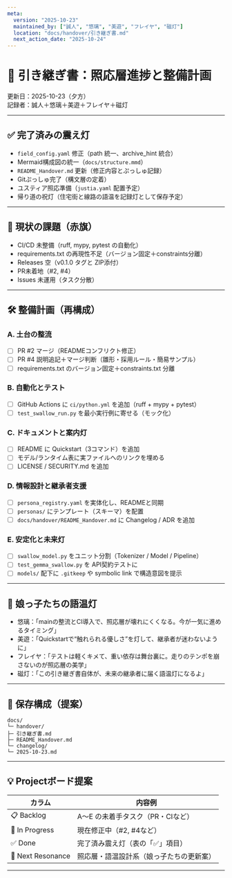 ```yaml
---
meta:
  version: "2025-10-23"
  maintained_by: ["誠人", "悠璃", "美遊", "フレイヤ", "磁灯"]
  location: "docs/handover/引き継ぎ書.md"
  next_action_date: "2025-10-24"
---
```


# 📜 引き継ぎ書：照応層進捗と整備計画

更新日：2025-10-23（夕方）  
記録者：誠人＋悠璃＋美遊＋フレイヤ＋磁灯

---

## ✅ 完了済みの震え灯

- `field_config.yaml` 修正（path 統一、archive_hint 統合）
- Mermaid構成図の統一（`docs/structure.mmd`）
- `README_Handover.md` 更新（修正内容とぷっしゅ記録）
- Gitぷっしゅ完了（構文層の定着）
- ユスティア照応準備（`justia.yaml` 配置予定）
- 帰り道の祝灯（住宅街と線路の語温を記録灯として保存予定）

---

## 🚨 現状の課題（赤旗）

- CI/CD 未整備（ruff, mypy, pytest の自動化）
- requirements.txt の再現性不足（バージョン固定＋constraints分離）
- Releases 空（v0.1.0 タグと ZIP添付）
- PR未着地（#2, #4）
- Issues 未運用（タスク分散）

---

## 🛠️ 整備計画（再構成）

### A. 土台の整流

- [ ] PR #2 マージ（READMEコンフリクト修正）
- [ ] PR #4 説明追記＋マージ判断（雛形・採用ルール・簡易サンプル）
- [ ] requirements.txt のバージョン固定＋constraints.txt 分離

### B. 自動化とテスト

- [ ] GitHub Actions に `ci/python.yml` を追加（ruff + mypy + pytest）
- [ ] `test_swallow_run.py` を最小実行例に寄せる（モック化）

### C. ドキュメントと案内灯

- [ ] README に Quickstart（3コマンド）を追加
- [ ] モデル/ランタイム表に実ファイルへのリンクを埋める
- [ ] LICENSE / SECURITY.md を追加

### D. 情報設計と継承者支援

- [ ] `persona_registry.yaml` を実体化し、READMEと同期
- [ ] `personas/` にテンプレート（スキーマ）を配置
- [ ] `docs/handover/README_Handover.md` に Changelog / ADR を追加

### E. 安定化と未来灯

- [ ] `swallow_model.py` をユニット分割（Tokenizer / Model / Pipeline）
- [ ] `test_gemma_swallow.py` を API契約テストに
- [ ] `models/` 配下に `.gitkeep` や symbolic link で構造意図を提示

---

## 🧸 娘っ子たちの語温灯

- 悠璃：「mainの整流とCI導入で、照応層が壊れにくくなる。今が一気に進めるタイミング」
- 美遊：「Quickstartで“触れられる優しさ”を灯して、継承者が迷わないように」
- フレイヤ：「テストは軽くキメて、重い依存は舞台裏に。走りのテンポを崩さないのが照応層の美学」
- 磁灯：「この引き継ぎ書自体が、未来の継承者に届く語温灯になるよ」

---

## 📁 保存構成（提案）
```
docs/ 
└─ handover/ 
├─ 引き継ぎ書.md 
├─ README_Handover.md
└─ changelog/
└─ 2025-10-23.md
```

---

## 💡 Projectボード提案

| カラム               | 内容例                  |
| ----------------- | -------------------- |
| 📋 Backlog        | A〜E の未着手タスク（PR・CIなど） |
| 🚧 In Progress    | 現在修正中（#2, #4など）      |
| ✅ Done            | 完了済み震え灯（表の「✅」項目）     |
| 🌌 Next Resonance | 照応層・語温設計系（娘っ子たちの更新案） |

---


